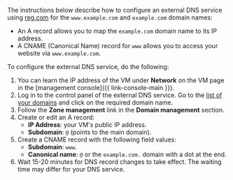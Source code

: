 The instructions below describe how to configure an external DNS service using [reg.com](https://www.reg.com/) for the `www.example.com` and `example.com` domain names:

  * An A record allows you to map the `example.com` domain name to its IP address.
  * A CNAME (Canonical Name) record  for `www` allows you to access your website via `www.example.com`.

To configure the external DNS service, do the following:

1. You can learn the IP address of the VM under **Network** on the VM page in the [management console]({{ link-console-main }}).
1. Log in to the control panel of the external DNS service. Go to the [list of your domains](https://www.reg.com/user/domain_list) and click on the required domain name.
1. Follow the **Zone management** link in the **Domain management** section.
1. Create or edit an A record:
   * **IP Address**: your VM's public IP address.
   * **Subdomain**: `@` (points to the main domain).
1. Create a CNAME record with the following field values:
   * **Subdomain**: `www`.
   * **Canonical name**: `@` or the `example.com.` domain with a dot at the end.
1. Wait 15-20 minutes for DNS record changes to take effect. The waiting time may differ for your DNS service.


